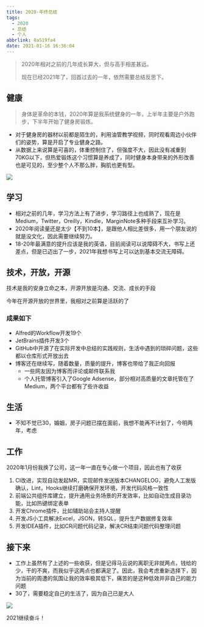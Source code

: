 ```yaml
---
title: 2020-年终总结
tags:
  - 2020
  - 总结
  - 个人
abbrlink: 8a519fa4
date: 2021-01-16 16:36:04
---
```

> 2020年相对之前的几年成长算大，但与高手相差甚远。
>
> 现在已经2021年了，回首过去的一年，依然需要总结反思下。


## 健康
>  身体是革命的本钱，2020年算是我系统健身的一年，上半年主要是户外跑步，下半年开始了健身房锻炼。

- 对于健身房的器材以前都是陌生的，利用油管教学视频，同时观看周边小伙伴们的姿势，算是开启了专业健身之路。
- 从数据上来说算是可喜的，体重控制住了，但强度不大，因此没有减重到70KG以下，但热爱锻炼这个习惯算是养成了，同时健身本身带来的外形改善也是可见的，至少整个人不那么胖，胸肌也更有型。

![](https://static.1991421.cn/2021/2021-01-16-163858.jpeg)



## 学习

- 相对之前的几年，学习方法上有了进步，学习路径上也成熟了，现在是Medium，Twitter，Oreilly，Kindle，MarginNote多种手段来互补学习。
- 2020年阅读量还是太少【不到10本】，是跟他人相比差很多，用一个朋友说的就是没文化，因此需要继续努力。
- 18-20年最满意的提升应该是我的英语，目前阅读可以说障碍不大，书写上还差点，但是已迈出了一步，2021年我想书写上可以达到基本交流无障碍。

## 技术，开放，开源

技术是我的安身立命之本，开源开放是沟通、交流、成长的手段

今年在开源开放的世界里，我相对之前算是活跃的了

### 成果如下

- Alfred的Workflow开发19个
- JetBrains插件开发3个
- GitHub中开源了在实际开发中总结的实践规则，生活中遇到的琐碎问题，这些都以仓库形式开放出去
- 博客还在继续写，随着数量，质量的提升，博客也带给了我正向回报
  - 一些网友因为博客而评论或邮件联系我
  - 个人托管博客引入了Google Adsense，部分相对高质量的文章托管在了Medium，两个平台都有了些许收益

## 生活

- 不知不觉已30，婚姻，房子问题已摆在面前，我想不能再不计划了，今明两年，考虑

## 工作

2020年1月份我换了公司，这一年一直在专心做一个项目，因此也有了收获

1. CI改进，实现自动发起MR，实现邮件发送版本CHANGELOG，避免人工发版确认，Lint，Hooks继续打磨确保开发环境，开发代码风格一致性
2. 前端公共组件库建立，提升通用业务场景的开发效率，比如自动生成目录功能，比如热键绑定表单
3. 开发Chrome插件，比如辅助站会主持人提醒
4. 开发JS小工具解决Excel，JSON，转SQL，提升生产数据修复效率
5. 开发IDEA插件，比如CR问题代码记录，解决CR结束问题代码整理问题


## 接下来

- 工作上虽然有了上述的一些收获，但是记得马云说的离职无非就两点，钱给的少，干的不爽，而我似乎这两点也都满足了。因此，我会考虑重新选择下，因为当前的周遭的氛围让我的效率极其低下，痛苦的是这种低效并非自己的能力问题
- 30了，需要稳定自己的生活了，因为自己已是大人



![](https://static.1991421.cn/2021/2021-01-16-173830.jpeg)



2021继续奋斗！





